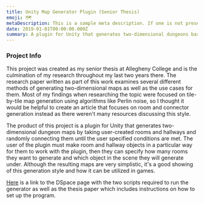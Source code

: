 ```yaml
---
title: Unity Map Generator Plugin (Senior Thesis)
emoji: 🗺️
metaDescription: This is a sample meta description. If one is not present in your page/project's front matter, the default metadata.desciption will be used instead.
date: 2019-01-01T00:00:00.000Z
summary: A plugin for Unity that generates two-dimensional dungeons based on user inputs and creations
---
```


### Project Info

This project was created as my senior thesis at Allegheny College and is the culmination of my research throughout my last two years there. The research paper written as part of this work examines several different methods of generating two-dimensional maps as well as the use cases for them. Most of my findings when researching the topic were focused on tile-by-tile map generation using algorithms like Perlin noise, so I thought it would be helpful to create an article that focuses on room and connector generation instead as there weren't many resources discussing this style.

The product of this project is a plugin for Unity that generates two-dimensional dungeon maps by taking user-created rooms and hallways and randomly connecting them until the user specified conditions are met. The user of the plugin must make room and hallway objects in a particular way for them to work with the plugin, then they can specify how many rooms they want to generate and which object in the scene they will generate under. Although the resulting maps are very simplistic, it's a good showing of this generation style and how it can be utilized in games.

[Here](https://dspace.allegheny.edu/items/e1bf6faf-d369-496c-8346-fdb7344e8003) is a link to the DSpace page with the two scripts required to run the generator as well as the thesis paper which includes instructions on how to set up the program.